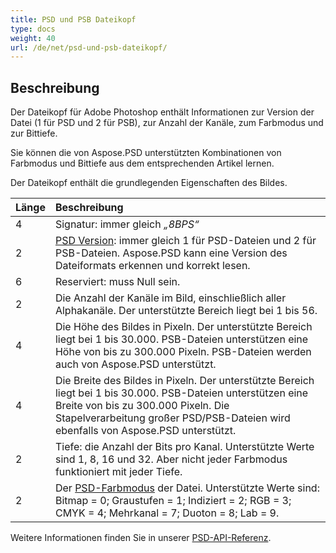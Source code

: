 ```yaml
---
title: PSD und PSB Dateikopf
type: docs
weight: 40
url: /de/net/psd-und-psb-dateikopf/
---
```


## **Beschreibung**
Der Dateikopf für Adobe Photoshop enthält Informationen zur Version der Datei (1 für PSD und 2 für PSB), zur Anzahl der Kanäle, zum Farbmodus und zur Bittiefe.

Sie können die von Aspose.PSD unterstützten Kombinationen von Farbmodus und Bittiefe aus dem entsprechenden Artikel lernen.

Der Dateikopf enthält die grundlegenden Eigenschaften des Bildes.

|**Länge**|**Beschreibung**|
| :- | :- |
|4|Signatur: immer gleich *„8BPS“*|
|2|[PSD Version](https://reference.aspose.com/psd/net/aspose.psd.fileformats.psd/fileformatversion): immer gleich 1 für PSD-Dateien und 2 für PSB-Dateien. Aspose.PSD kann eine Version des Dateiformats erkennen und korrekt lesen.|
|6|Reserviert: muss Null sein.|
|2|Die Anzahl der Kanäle im Bild, einschließlich aller Alphakanäle. Der unterstützte Bereich liegt bei 1 bis 56.|
|4|Die Höhe des Bildes in Pixeln. Der unterstützte Bereich liegt bei 1 bis 30.000. PSB-Dateien unterstützen eine Höhe von bis zu 300.000 Pixeln. PSB-Dateien werden auch von Aspose.PSD unterstützt.|
|4|Die Breite des Bildes in Pixeln. Der unterstützte Bereich liegt bei 1 bis 30.000. PSB-Dateien unterstützen eine Breite von bis zu 300.000 Pixeln. Die Stapelverarbeitung großer PSD/PSB-Dateien wird ebenfalls von Aspose.PSD unterstützt.|
|2|Tiefe: die Anzahl der Bits pro Kanal. Unterstützte Werte sind 1, 8, 16 und 32. Aber nicht jeder Farbmodus funktioniert mit jeder Tiefe.|
|2|Der [PSD-Farbmodus](https://reference.aspose.com/psd/java/com.aspose.psd.fileformats.psd/ColorModes) der Datei. Unterstützte Werte sind: Bitmap = 0; Graustufen = 1; Indiziert = 2; RGB = 3; CMYK = 4; Mehrkanal = 7; Duoton = 8; Lab = 9.|
Weitere Informationen finden Sie in unserer [PSD-API-Referenz](https://reference.aspose.com/psd).
